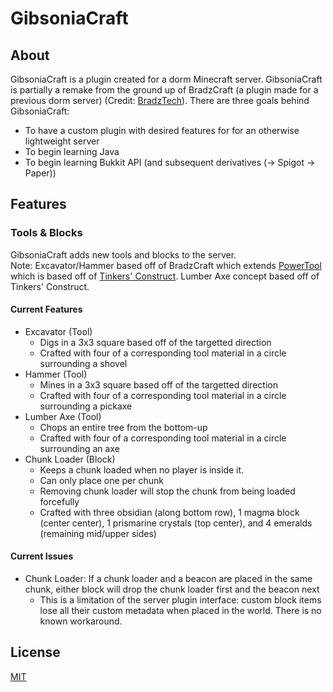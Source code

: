 # GibsoniaCraft

## About

GibsoniaCraft is a plugin created for a dorm Minecraft server. GibsoniaCraft is partially a remake from the ground up of BradzCraft (a plugin made for a previous dorm server) (Credit: [BradzTech](https://github.com/bradztech)). There are three goals behind GibsoniaCraft:
- To have a custom plugin with desired features for for an otherwise lightweight server
- To begin learning Java
- To begin learning Bukkit API (and subsequent derivatives (-> Spigot -> Paper))

## Features

### Tools & Blocks

GibsoniaCraft adds new tools and blocks to the server.  
Note: Excavator/Hammer based off of BradzCraft which extends [PowerTool](https://bitbucket.org/bloodyshade/powermining/src/default/) which is based off of [Tinkers' Construct](https://github.com/SlimeKnights/TinkersConstruct). Lumber Axe concept based off of Tinkers' Construct. 

#### Current Features

- Excavator (Tool)
  - Digs in a 3x3 square based off of the targetted direction
  - Crafted with four of a corresponding tool material in a circle surrounding a shovel
- Hammer (Tool)
  - Mines in a 3x3 square based off of the targetted direction
  - Crafted with four of a corresponding tool material in a circle surrounding a pickaxe
- Lumber Axe (Tool)
  - Chops an entire tree from the bottom-up
  - Crafted with four of a corresponding tool material in a circle surrounding an axe
- Chunk Loader (Block)
  - Keeps a chunk loaded when no player is inside it.
  - Can only place one per chunk
  - Removing chunk loader will stop the chunk from being loaded forcefully
  - Crafted with three obsidian (along bottom row), 1 magma block (center center), 1 prismarine crystals (top center), and 4 emeralds (remaining mid/upper sides)
  
#### Current Issues

- Chunk Loader: If a chunk loader and a beacon are placed in the same chunk, either block will drop the chunk loader first and the beacon next
  - This is a limitation of the server plugin interface: custom block items lose all their custom metadata when placed in the world. There is no known workaround.

## License
[MIT](LICENSE)
